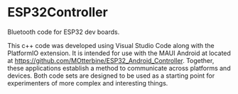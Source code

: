 # ESP32Controller
Bluetooth code for ESP32 dev boards. 

This c++ code was developed using Visual Studio Code along with the PlatformIO extension. It is intended for use with the MAUI Android at located at https://github.com/MOtterbine/ESP32_Android_Controller. Together, these applications establish a method to communicate across platforms and devices.
Both code sets are designed to be used as a starting point for experimenters of more complex and interesting things.

